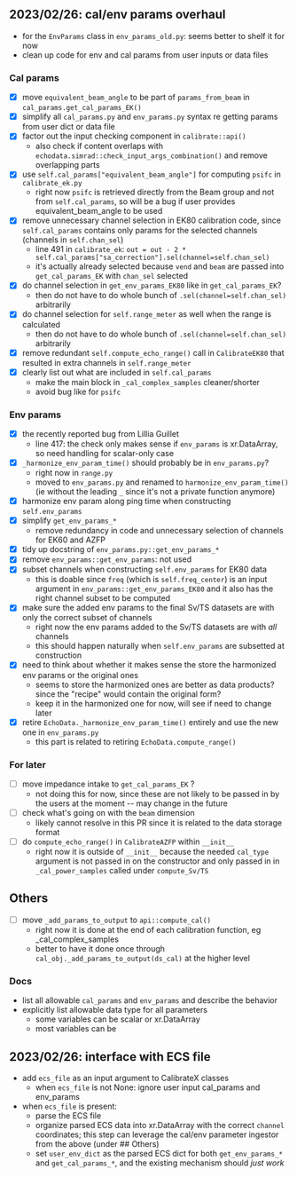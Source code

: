 
## 2023/02/26: cal/env params overhaul
- for the `EnvParams` class in `env_params_old.py`: seems better to shelf it for now
- clean up code for env and cal params from user inputs or data files

### Cal params
- [x] move `equivalent_beam_angle` to be part of `params_from_beam` in `cal_params.get_cal_params_EK()`
- [x] simplify all `cal_params.py` and `env_params.py` syntax re getting params from user dict or data file
- [x] factor out the input checking component in `calibrate::api()`
    - also check if content overlaps with `echodata.simrad::check_input_args_combination()` and remove overlapping parts
- [x] use `self.cal_params["equivalent_beam_angle"]` for computing `psifc` in `calibrate_ek.py`
    - right now `psifc` is retrieved directly from the Beam group and not from `self.cal_params`, so will be a bug if user provides equivalent_beam_angle to be used
- [x] remove unnecessary channel selection in EK80 calibration code, since `self.cal_params` contains only params for the selected channels (channels in `self.chan_sel`)
    - line 491 in `calibrate_ek`: `out = out - 2 * self.cal_params["sa_correction"].sel(channel=self.chan_sel)`
    - it's actually already selected because `vend` and `beam` are passed into `get_cal_params_EK` with `chan_sel` selected
- [x] do channel selection in `get_env_params_EK80` like in `get_cal_params_EK`?
    - then do not have to do whole bunch of `.sel(channel=self.chan_sel)` arbitrarily
- [x] do channel selection for `self.range_meter` as well when the range is calculated
    - then do not have to do whole bunch of `.sel(channel=self.chan_sel)` arbitrarily
- [x] remove redundant `self.compute_echo_range()` call in `CalibrateEK80` that resulted in extra channels in `self.range_meter`
- [x] clearly list out what are included in `self.cal_params`
    - make the main block in `_cal_complex_samples` cleaner/shorter
    - avoid bug like for `psifc`

### Env params
- [x] the recently reported bug from Lillia Guillet
    - line 417: the check only makes sense if `env_params` is xr.DataArray, so need handling for scalar-only case
- [x] `_harmonize_env_param_time()` should probably be in `env_params.py`?
    - right now in `range.py`
    - moved to `env_params.py` and renamed to `harmonize_env_param_time()` (ie without the leading `_` since it's not a private function anymore)
- [x] harmonize env param along ping time when constructing `self.env_params`
- [x] simplify `get_env_params_*`
    - remove redundancy in code and unnecessary selection of channels for EK60 and AZFP
- [x] tidy up docstring of `env_params.py::get_env_params_*`
- [x] remove `env_params::get_env_params`: not used
- [x] subset channels when constructing `self.env_params` for EK80 data
    - this is doable since `freq` (which is `self.freq_center`) is an input argument in `env_params::get_env_params_EK80` and it also has the right channel subset to be computed
- [x] make sure the added env params to the final Sv/TS datasets are with only the correct subset of channels
    - right now the env params added to the Sv/TS datasets are with *all* channels
    - this should happen naturally when `self.env_params` are subsetted at construction
- [x] need to think about whether it makes sense the store the harmonized env params or the original ones
    - seems to store the harmonized ones are better as data products? since the "recipe" would contain the original form?
    - keep it in the harmonized one for now, will see if need to change later
- [x] retire `EchoData._harmonize_env_param_time()` entirely and use the new one in `env_params.py`
    - this part is related to retiring `EchoData.compute_range()`

### For later
- [ ] move impedance intake to `get_cal_params_EK` ?
    - not doing this for now, since these are not likely to be passed in by the users at the moment -- may change in the future
- [ ] check what's going on with the `beam` dimension
    - likely cannot resolve in this PR since it is related to the data storage format
- [ ] do `compute_echo_range()` in `CalibrateAZFP` within `__init__`
    - right now it is outside of `__init__` because the needed `cal_type` argument is not passed in on the constructor and only passed in in `_cal_power_samples` called under `compute_Sv/TS`



## Others
- [ ] move `_add_params_to_output` to `api::compute_cal()`
    - right now it is done at the end of each calibration function, eg _cal_complex_samples
    - better to have it done once through `cal_obj._add_params_to_output(ds_cal)` at the higher level


### Docs
- list all allowable `cal_params` and `env_params` and describe the behavior
- explicitly list allowable data type for all parameters
    - some variables can be scalar or xr.DataArray
    - most variables can be 






## 2023/02/26: interface with ECS file
- add `ecs_file` as an input argument to CalibrateX classes
    - when `ecs_file` is not None: ignore user input cal_params and env_params
- when `ecs_file` is present:
    - parse the ECS file
    - organize parsed ECS data into xr.DataArray with the correct `channel` coordinates; this step can leverage the cal/env parameter ingestor from the above (under ## Others)
    - set `user_env_dict` as the parsed ECS dict for both `get_env_params_*` and `get_cal_params_*`, and the existing mechanism should *just work*
